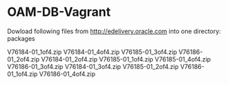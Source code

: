 # OAM-DB-Vagrant

Dowload following files from http://edelivery.oracle.com into one directory: packages

V76184-01_1of4.zip  V76184-01_4of4.zip  V76185-01_3of4.zip  V76186-01_2of4.zip
V76184-01_2of4.zip  V76185-01_1of4.zip  V76185-01_4of4.zip  V76186-01_3of4.zip
V76184-01_3of4.zip  V76185-01_2of4.zip  V76186-01_1of4.zip  V76186-01_4of4.zip

